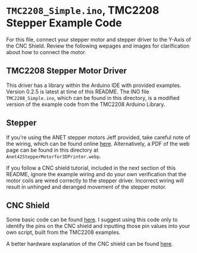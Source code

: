 # `TMC2208_Simple.ino`, TMC2208 Stepper Example Code

For this file, connect your stepper motor and stepper driver to the Y-Axis of the CNC Shield. Review the following wepages and images for clarification about how to connect the motor.

## TMC2208 Stepper Motor Driver 

This driver has a library within the Arduino IDE with provided examples. Version 0.2.5 is latest at time of 
this README. The INO file `TMC2208_Simple.ino`, which can be found in this directory, is a modified version of the example code from the TMC2208 Arduino Library.

## Stepper

If you're using the ANET stepper motors Jeff provided, take careful note 
of the wiring, which can be found online 
[here](https://shop.anet3d.com/products/42-stepper-motor). Alternatively, 
a PDF of the web page can be found in this directory at 
`Anet42StepperMotorfor3DPrinter.webp`.

If you follow a CNC shield tutorial, included in the next section of this 
README, ignore the example wiring and do your own verification that the 
motor coils are wired correctly to the stepper driver. Incorrect wiring 
will result in unhinged and deranged movement of the stepper motor.

## CNC Shield

Some basic code can be found 
[here](https://www.aranacorp.com/en/using-an-arduino-cnc-shield-v3/). I 
suggest using this code only to identify the pins on the CNC shield and 
inputting those pin values into your own script, built from the TMC2208 
examples.

A better hardware explanation of the CNC shield can be found 
[here](https://www.zyltech.com/arduino-cnc-shield-instructions/).
